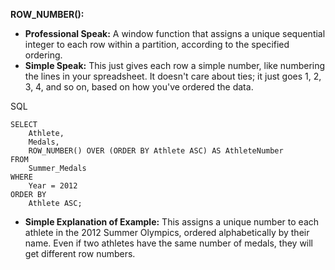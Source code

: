 **ROW_NUMBER():**

- **Professional Speak:** A window function that assigns a unique sequential integer to each row within a partition, according to the specified ordering.
- **Simple Speak:** This just gives each row a simple number, like numbering the lines in your spreadsheet. It doesn't care about ties; it just goes 1, 2, 3, 4, and so on, based on how you've ordered the data.

SQL

```
SELECT
    Athlete,
    Medals,
    ROW_NUMBER() OVER (ORDER BY Athlete ASC) AS AthleteNumber
FROM
    Summer_Medals
WHERE
    Year = 2012
ORDER BY
    Athlete ASC;
```

- **Simple Explanation of Example:** This assigns a unique number to each athlete in the 2012 Summer Olympics, ordered alphabetically by their name. Even if two athletes have the same number of medals, they will get different row numbers.